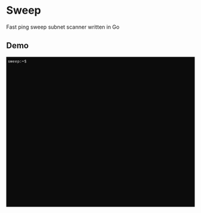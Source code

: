 # Sweep

Fast ping sweep subnet scanner written in Go
## Demo

![](https://github.com/notBoonk/sweep/blob/master/demo.gif)
